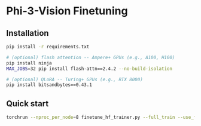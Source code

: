 # Phi-3-Vision Finetuning

## Installation

```bash
pip install -r requirements.txt

# (optional) flash attention -- Ampere+ GPUs (e.g., A100, H100)
pip install ninja
MAX_JOBS=32 pip install flash-attn==2.4.2 --no-build-isolation

# (optional) QLoRA -- Turing+ GPUs (e.g., RTX 8000)
pip install bitsandbytes==0.43.1
```

## Quick start

```bash
torchrun --nproc_per_node=8 finetune_hf_trainer.py --full_train --use_flash_attention --use_lora --bf16
```
